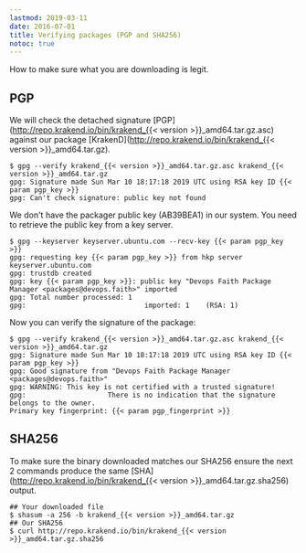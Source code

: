 ```yaml
---
lastmod: 2019-03-11
date: 2016-07-01
title: Verifying packages (PGP and SHA256)
notoc: true
---
```

How to make sure what you are downloading is legit.

## PGP
We will check the detached signature [PGP](http://repo.krakend.io/bin/krakend_{{< version >}}_amd64.tar.gz.asc) against our package [KrakenD](http://repo.krakend.io/bin/krakend_{{< version >}}_amd64.tar.gz).

    $ gpg --verify krakend_{{< version >}}_amd64.tar.gz.asc krakend_{{< version >}}_amd64.tar.gz
    gpg: Signature made Sun Mar 10 18:17:18 2019 UTC using RSA key ID {{< param pgp_key >}}
    gpg: Can't check signature: public key not found

We don't have the packager public key (AB39BEA1) in our system. You need to retrieve the public key from a key server.

    $ gpg --keyserver keyserver.ubuntu.com --recv-key {{< param pgp_key >}}
    gpg: requesting key {{< param pgp_key >}} from hkp server keyserver.ubuntu.com
    gpg: trustdb created
    gpg: key {{< param pgp_key >}}: public key "Devops Faith Package Manager <packages@devops.faith>" imported
    gpg: Total number processed: 1
    gpg:							 imported: 1	(RSA: 1)

Now you can verify the signature of the package:

    $ gpg --verify krakend_{{< version >}}_amd64.tar.gz.asc krakend_{{< version >}}_amd64.tar.gz
    gpg: Signature made Sun Mar 10 18:17:18 2019 UTC using RSA key ID {{< param pgp_key >}}
    gpg: Good signature from "Devops Faith Package Manager <packages@devops.faith>"
    gpg: WARNING: This key is not certified with a trusted signature!
    gpg:					There is no indication that the signature belongs to the owner.
    Primary key fingerprint: {{< param pgp_fingerprint >}}


## SHA256

To make sure the binary downloaded matches our SHA256 ensure the next 2 commands produce the same [SHA](http://repo.krakend.io/bin/krakend_{{< version >}}_amd64.tar.gz.sha256) output.

    ## Your downloaded file
	$ shasum -a 256 -b krakend_{{< version >}}_amd64.tar.gz
    ## Our SHA256
    $ curl http://repo.krakend.io/bin/krakend_{{< version >}}_amd64.tar.gz.sha256
